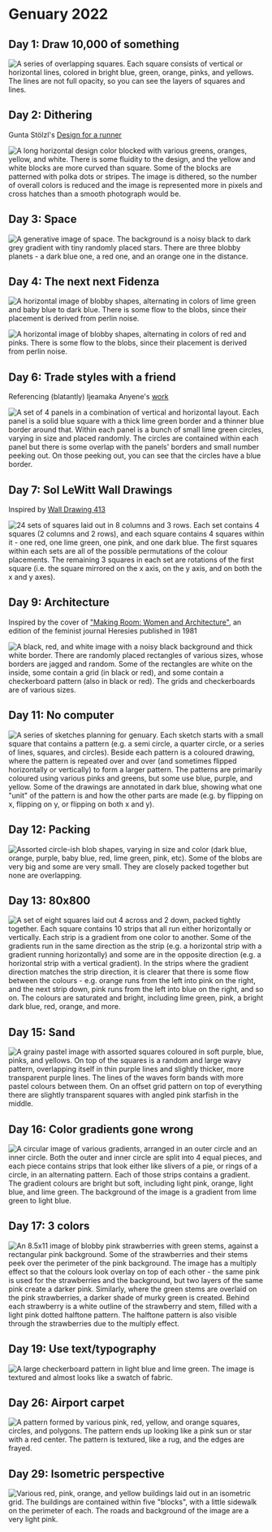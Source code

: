 # Genuary 2022

## Day 1: Draw 10,000 of something

![A series of overlapping squares. Each square consists of vertical or horizontal lines, colored in bright blue, green, orange, pinks, and yellows. The lines are not full opacity, so you can see the layers of squares and lines.](01/day_1_noisy_small.png)

## Day 2: Dithering

Gunta Stölzl's [Design for a runner](https://2016kingscliffgreendesign.wordpress.com/2016/03/02/gunta-sholzl/)

![A long horizontal design color blocked with various greens, oranges, yellow, and white. There is some fluidity to the design, and the yellow and white blocks are more curved than square. Some of the blocks are patterned with polka dots or stripes. The image is dithered, so the number of overall colors is reduced and the image is represented more in pixels and cross hatches than a smooth photograph would be.](02/gunta_stolzl_2_dither.png)

## Day 3: Space

![A generative image of space. The background is a noisy black to dark grey gradient with tiny randomly placed stars. There are three blobby planets - a dark blue one, a red one, and an orange one in the distance.](03/day_3_noisy_small.png)

## Day 4: The next next Fidenza

![A horizontal image of blobby shapes, alternating in colors of lime green and baby blue to dark blue. There is some flow to the blobs, since their placement is derived from perlin noise.](04/bluegreens_noisy_small.png)

![A horizontal image of blobby shapes, alternating in colors of red and pinks. There is some flow to the blobs, since their placement is derived from perlin noise.](04/pinks_noisy_small.png)

## Day 6: Trade styles with a friend

Referencing (blatantly) Ijeamaka Anyene's [work](https://twitter.com/ijeamaka_a/status/1454885928967696387)

![A set of 4 panels in a combination of vertical and horizontal layout. Each panel is a solid blue square with a thick lime green border and a thinner blue border around that. Within each panel is a bunch of small lime green circles, varying in size and placed randomly. The circles are contained within each panel but there is some overlap with the panels' borders and small number peeking out. On those peeking out, you can see that the circles have a blue border.](06/day_6_noisy_small.png)

## Day 7: Sol LeWitt Wall Drawings

Inspired by [Wall Drawing 413](https://massmoca.org/event/walldrawing413/)

![24 sets of squares laid out in 8 columns and 3 rows. Each set contains 4 squares (2 columns and 2 rows), and each square contains 4 squares within it - one red, one lime green, one pink, and one dark blue. The first squares within each sets are all of the possible permutations of the colour placements. The remaining 3 squares in each set are rotations of the first square (i.e. the square mirrored on the x axis, on the y axis, and on both the x and y axes).](07/day_7_noisy_small.png)

## Day 9: Architecture

Inspired by the cover of ["Making Room: Women and Architecture"](https://metropolismag.com/viewpoints/women-feminism-american-architecture/), an edition of the feminist journal Heresies published in 1981

![A black, red, and white image with a noisy black background and thick white border. There are randomly placed rectangles of various sizes, whose borders are jagged and random. Some of the rectangles are white on the inside, some contain a grid (in black or red), and some contain a checkerboard pattern (also in black or red). The grids and checkerboards are of various sizes.](09/day_9_clean_420.png)

## Day 11: No computer

![A series of sketches planning for genuary. Each sketch starts with a small square that contains a pattern (e.g. a semi circle, a quarter circle, or a series of lines, squares, and circles). Beside each pattern is a coloured drawing, where the pattern is repeated over and over (and sometimes flipped horizontally or vertically) to form a larger pattern. The patterns are primarily coloured using various pinks and greens, but some use blue, purple, and yellow. Some of the drawings are annotated in dark blue, showing what one "unit" of the pattern is and how the other parts are made (e.g. by flipping on x, flipping on y, or flipping on both x and y).](11/day_11.png)

## Day 12: Packing

![Assorted circle-ish blob shapes, varying in size and color (dark blue, orange, purple, baby blue, red, lime green, pink, etc). Some of the blobs are very big and some are very small. They are closely packed together but none are overlapping.](12/day_12_clean.png)

## Day 13: 80x800

![A set of eight squares laid out 4 across and 2 down, packed tightly together. Each square contains 10 strips that all run either horizontally or vertically. Each strip is a gradient from one color to another. Some of the gradients run in the same direction as the strip (e.g. a horizontal strip with a gradient running horizontally) and some are in the opposite direction (e.g. a horizontal strip with a vertical gradient). In the strips where the gradient direction matches the strip direction, it is clearer that there is some flow between the colours - e.g. orange runs from the left into pink on the right, and the next strip down, pink runs from the left into blue on the right, and so on. The colours are saturated and bright, including lime green, pink, a bright dark blue, red, orange, and more.](13/day_13_small.png)

## Day 15: Sand

![A grainy pastel image with assorted squares coloured in soft purple, blue, pinks, and yellows. On top of the squares is a random and large wavy pattern, overlapping itself in thin purple lines and slightly thicker, more transparent purple lines. The lines of the waves form bands with more pastel colours between them. On an offset grid pattern on top of everything there are slightly transparent squares with angled pink starfish in the middle.](15/day_15_small.png)

## Day 16: Color gradients gone wrong

![A circular image of various gradients, arranged in an outer circle and an inner circle. Both the outer and inner circle are split into 4 equal pieces, and each piece contains strips that look either like slivers of a pie, or rings of a circle, in an alternating pattern. Each of those strips contains a gradient. The gradient colours are bright but soft, including light pink, orange, light blue, and lime green. The background of the image is a gradient from lime green to light blue.](16/day_16_small.png)

## Day 17: 3 colors

![An 8.5x11 image of blobby pink strawberries with green stems, against a rectangular pink background. Some of the strawberries and their stems peek over the perimeter of the pink background. The image has a multiply effect so that the colours look overlay on top of each other - the same pink is used for the strawberries and the background, but two layers of the same pink create a darker pink. Similarly, where the green stems are overlaid on the pink strawberries, a darker shade of murky green is created. Behind each strawberry is a white outline of the strawberry and stem, filled with a light pink dotted halftone pattern. The halftone pattern is also visible through the strawberries due to the multiply effect.](17/day_17_small.png)

## Day 19: Use text/typography

![A large checkerboard pattern in light blue and lime green. The image is textured and almost looks like a swatch of fabric.]()

## Day 26: Airport carpet

![A pattern formed by various pink, red, yellow, and orange squares, circles, and polygons. The pattern ends up looking like a pink sun or star with a red center. The pattern is textured, like a rug, and the edges are frayed.]()

## Day 29: Isometric perspective

![Various red, pink, orange, and yellow buildings laid out in an isometric grid. The buildings are contained within five "blocks", with a little sidewalk on the perimeter of each. The roads and background of the image are a very light pink.]()
